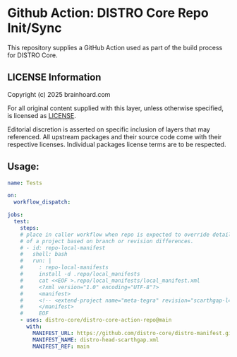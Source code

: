 # Github Action: DISTRO Core Repo Init/Sync

This repository supplies a GitHub Action used as part of the build
process for DISTRO Core.

## LICENSE Information

Copyright (c) 2025 brainhoard.com

For all original content supplied with this layer, unless otherwise
specified, is licensed as [LICENSE](./LICENSE).

Editorial discretion is asserted on specific inclusion of layers that
may referenced. All upstream packages and their source code come with
their respective licenses. Individual packages license terms are to be
respected.

## Usage:

~~~ yaml
name: Tests

on:
  workflow_dispatch:

jobs:
  test:
    steps:
    # place in caller workflow when repo is expected to override details
    # of a project based on branch or revision differences.
    # - id: repo-local-manifest
    #   shell: bash
    #   run: |
    #     : repo-local-manifests
    #     install -d .repo/local_manifests
    #     cat <<EOF >.repo/local_manifests/local_manifest.xml
    #     <?xml version="1.0" encoding="UTF-8"?>
    #     <manifest>
    #     <!-- <extend-project name="meta-tegra" revision="scarthgap-l4t-r35.x" upstream="scarthgap-l4t-r35.x" dest-branch="scarthgap-l4t-r35.x"/> -->
    #     </manifest>
    #     EOF
    - uses: distro-core/distro-core-action-repo@main
      with:
        MANIFEST_URL: https://github.com/distro-core/distro-manifest.git
        MANIFEST_NAME: distro-head-scarthgap.xml
        MANIFEST_REF: main
~~~
